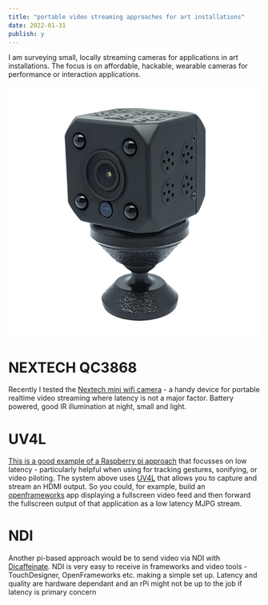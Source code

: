 ```yaml
---
title: "portable video streaming approaches for art installations"
date: 2022-01-31
publish: y
---
```


I am surveying small, locally streaming cameras for applications in art installations.   The focus is on affordable, hackable, wearable cameras for performance or interaction applications.

![](../files/nextech.png)

# NEXTECH QC3868
Recently I tested the [Nextech mini wifi camera](NEXTECH%20QC3868.md) - a handy device for portable realtime video streaming where latency is not a major factor.  Battery powered, good IR illumination at night, small and light.

# UV4L
[This is a good example of a Raspberry pi approach](https://www.reddit.com/r/raspberry_pi/comments/ppu00m/prototype_low_latency_wireless_streaming_camera/) that focusses on low latency - particularly helpful when using for tracking gestures, sonifying, or video piloting.   The system above uses [UV4L](https://www.linux-projects.org/uv4l/)  that allows you to capture and stream an HDMI output.  So you could, for example, build an [openframeworks](http://openframeworks.cc) app displaying a fullscreen video feed and then forward the fullscreen output of that application as a low latency MJPG stream.

# NDI
Another pi-based approach would be to send video via NDI with [Dicaffeinate](https://dicaffeine.com/). NDI is very easy to receive in frameworks and video tools - TouchDesigner, OpenFrameworks etc.  making a simple set up.  Latency and quality are hardware dependant and an rPi might not be up to the job if latency is primary concern